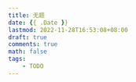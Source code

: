 ```yaml
---
title: 无题
date: {{ .Date }}
lastmod: 2022-11-28T16:53:08+08:00
draft: true
comments: true
math: false
tags:
    - TODO
---
```


